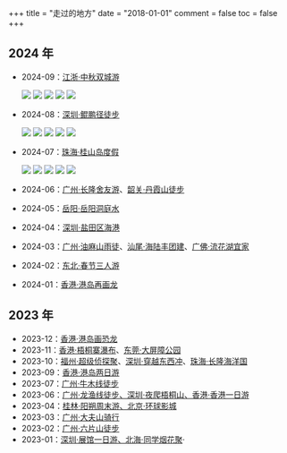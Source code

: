 +++
title = "走过的地方"
date = "2018-01-01"
comment = false
toc = false
+++

## 2024 年

- 2024-09：[江浙·中秋双城游](https://photos.app.goo.gl/PRJmaCMyGrGejKgF8)

    ![](https://photos.philohao.com/picimpact/preview/PXL_20240914_222843103.jpg)
    ![](https://photos.philohao.com/picimpact/preview/mmexport1726463287126.jpg)
    ![](https://photos.philohao.com/picimpact/preview/IMG_4943~2.JPG)
    ![](https://photos.philohao.com/picimpact/preview/IMG_4998~2.JPG)
    ![](https://photos.philohao.com/picimpact/preview/retouch_2024091723015045.jpg)
- 2024-08：[深圳·鲲鹏径徒步](https://photos.app.goo.gl/uyfFMqme4H82ZBRB7)

    ![](https://photos.philohao.com/picimpact/preview/PXL_20240810_124218125.jpg)
    ![](https://photos.philohao.com/picimpact/preview/PXL_20240810_123641590.jpg)
    ![](https://photos.philohao.com/picimpact/preview/IMG_20240810_132806.jpg)
    ![](https://photos.philohao.com/picimpact/preview/PXL_20240810_130626966.jpg)
    ![](https://photos.philohao.com/picimpact/preview/PXL_20240810_151754476.jpg)
- 2024-07：[珠海·桂山岛度假](https://photos.app.goo.gl/Re1SYKWBbBMqRQNU7)

    ![](https://photos.philohao.com/picimpact/preview/20240713110107_IMG_4163.jpg)
    ![](https://photos.philohao.com/picimpact/preview/20240713181223_IMG_4538.jpg)
    ![](https://photos.philohao.com/picimpact/preview/20240713175732_IMG_4512.jpg)
    ![](https://photos.philohao.com/picimpact/preview/20240713190317_IMG_4602.jpg)
    ![](https://photos.philohao.com/picimpact/preview/20240713193427_IMG_4624.jpg)
- 2024-06：[广州·长隆舍友游](https://photos.app.goo.gl/ccJFVfDVNk9FnbGw8)、[韶关·丹霞山徒步](https://photos.app.goo.gl/Jbyt8hRYRKrAUmC3A)
- 2024-05：[岳阳·岳阳洞庭水](https://photos.app.goo.gl/eU6YhVPXHDMQZqRTA)
- 2024-04：[深圳·盐田区海港](https://photos.app.goo.gl/FFcLSaSHMNHugV539)
- 2024-03：[广州·油麻山雨徒](https://photos.app.goo.gl/5EHCnMT7Gz32YbCY9)、[汕尾·海陆丰团建](https://photos.app.goo.gl/1d8GoTmigENYrtCJA)、[广佛·流花湖宜家](https://photos.app.goo.gl/fQyGAHJcwNxWkV2e6)
- 2024-02：[东北·春节三人游](https://photos.app.goo.gl/gE5oHASVkXYPAdCF7)
- 2024-01：[香港·港岛再画龙](https://photos.app.goo.gl/6AkiZPY88iCUuour7)

## 2023 年

- 2023-12：[香港·港岛画恐龙](https://photos.app.goo.gl/89YomMdFTiF49Tgs6)
- 2023-11：[香港·梧桐寨瀑布](https://photos.app.goo.gl/pA1oKYfned4upBaS6)、[东莞·大屏障公园](https://photos.app.goo.gl/GJVtDSqDrA9nE7ii6)
- 2023-10：[福州·超级侦探聚](https://photos.app.goo.gl/gD7e9TEDwrhcknb38)、[深圳·穿越东西冲](https://photos.app.goo.gl/FgPBcvgUUuXYFdjV9)、[珠海·长隆海洋国](https://photos.app.goo.gl/HhY5RXS29ogDPpVc7)
- 2023-09：[香港·港岛两日游](https://photos.app.goo.gl/T96y9uGqzWCPpz4b7)
- 2023-07：[广州·牛木线徒步](/2023/07/2023-07/#徒步牛木线)
- 2023-06：[广州·龙渔线徒步、深圳·夜爬梧桐山、香港·香港一日游](/2023/06/2023-06/#户外运动)
- 2023-04：[桂林·阳朔周末游、北京·环球影城](/2023/04/2023-04/#生活)
- 2023-03：[广州·大夫山骑行](/2023/03/2023-03/#大夫山游记)
- 2023-02：[广州·六片山徒步](/2023/02/2023-02/#六片山游记)
- 2023-01：[深圳·展馆一日游、北海·同学烟花聚](/2023/01/2023-01#生活)·